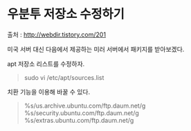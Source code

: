 # 우분투 저장소 수정하기

출처 : http://webdir.tistory.com/201

미국 서버 대신 다음에서 제공하는 미러 서버에서 패키지를 받아보겠다.

apt 저장소 리스트를 수정하자.

> sudo vi /etc/apt/sources.list

치환 기능을 이용해 바꿀 수 있다.

> %s/us.archive.ubuntu.com/ftp.daum.net/g
> %s/security.ubuntu.com/ftp.daum.net/g
> %s/extras.ubuntu.com/ftp.daum.net/g

